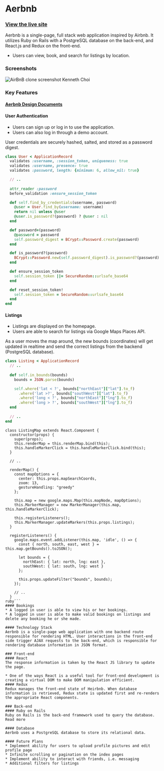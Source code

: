 # Aerbnb
### [View the live site](https://aerbnb.herokuapp.com/#/)
Aerbnb is a single-page, full stack web application inspired by Airbnb. It utilizes Ruby on Rails with a PostgreSQL database on the back-end, and React.js and Redux on the front-end. 
* Users can view, book, and search for listings by location.

### Screenshots

![AirBnB clone screenshot Kenneth Choi](https://raw.githubusercontent.com/mrkchoi/WHR_data_visualization/master/dist/assets/screenshots/aerbnb_screenshot.gif)
### Key Features
#### [Aerbnb Design Documents](https://github.com/mrkchoi/airbnb_clone/wiki)

#### User Authentication
* Users can sign up or log in to use the application.
* Users can also log in through a demo account.

User credentials are securely hashed, salted, and stored as a password digest.

```ruby
class User < ApplicationRecord
  validates :username, :session_token, uniqueness: true
  validates :username, presence: true
  validates :password, length: {minimum: 6, allow_nil: true}

  // ..
  
  attr_reader :password
  before_validation :ensure_session_token

  def self.find_by_credentials(username, password)
    @user = User.find_by(username: username)
    return nil unless @user
    @user.is_password?(password) ? @user : nil
  end

  def password=(password)
    @password = password
    self.password_digest = BCrypt::Password.create(password)
  end

  def is_password?(password)
    BCrypt::Password.new(self.password_digest).is_password?(password)
  end

  def ensure_session_token
    self.session_token ||= SecureRandom::urlsafe_base64
  end

  def reset_session_token!
    self.session_token = SecureRandom::urlsafe_base64
  end
end

```

#### Listings
* Listings are displayed on the homepage.
* Users are able to search for listings via Google Maps Places API.

As a user moves the map around, the new bounds (coordinates) will get updated in realtime and send the correct listings from the backend (PostgreSQL database).

```ruby
class Listing < ApplicationRecord
  // ..
  
  def self.in_bounds(bounds)
    bounds = JSON.parse(bounds)

    self.where('lat < ?', bounds["northEast"]["lat"].to_f)
      .where('lat >?', bounds["southWest"]["lat"].to_f)
      .where('long < ?', bounds["northEast"]["lng"].to_f)
      .where('long > ?', bounds["southWest"]["lng"].to_f)
  end
  
  // ..
end
```

```
class ListingMap extends React.Component {
  constructor(props) {
    super(props);
    this.renderMap = this.renderMap.bind(this);
    this.handleMarkerClick = this.handleMarkerClick.bind(this);
  }
  
  // ..

  renderMap() {
    const mapOptions = {
      center: this.props.mapSearchCoords,
      zoom: 13,
      gestureHandling: "greedy"
    };

    this.map = new google.maps.Map(this.mapNode, mapOptions);
    this.MarkerManager = new MarkerManager(this.map, this.handleMarkerClick);

    this.registerListeners();
    this.MarkerManager.updateMarkers(this.props.listings);
  }

  registerListeners() {
    google.maps.event.addListener(this.map, 'idle', () => {
      const { north, south, east, west } = this.map.getBounds().toJSON();
      
      let bounds = {
        northEast: { lat: north, lng: east },
        southWest: { lat: south, lng: west }
      };

      this.props.updateFilter("bounds", bounds);
    });
    
    // ..
  }
ruby```
#### Bookings
* A logged in user is able to view his or her bookings.
* A logged in user is able to make valid bookings on listings and delete any booking he or she made.

#### Technology Stack
Aerbnb is a single-page web application with one backend route responsible for rendering HTML. User interactions in the front-end side trigger AJAX requests to the back-end, which is responsible for rendering database information in JSON format.

### Front-end
#### React
The response information is taken by the React JS library to update the page.

* One of the ways React is a useful tool for front-end development is creating a virtual DOM to make DOM manipulation efficient.
#### Redux
Redux manages the front-end state of Heirbnb. When database information is retrieved, Redux state is updated first and re-renders the appropriate React components.

### Back-end
#### Ruby on Rails
Ruby on Rails is the back-end framework used to query the database. Read more

#### Database
Aerbnb uses a PostgreSQL database to store its relational data.

#### Future Plans
* Implement ability for users to upload profile pictures and edit profile page
* Infinite scrolling or pagination on the index pages
* Implement ability to interact with friends, i.e. messaging
* Additional filters for listings
